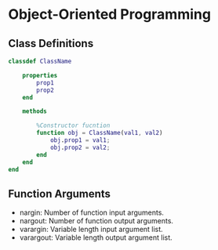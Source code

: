 # Object-Oriented Programming

## Class Definitions

```MATLAB
classdef ClassName

    properties
        prop1
        prop2
    end

    methods

        %Constructor fucntion
        function obj = ClassName(val1, val2)
            obj.prop1 = val1;
            obj.prop2 = val2;
        end
    end
end  
```

## Function Arguments

* nargin: Number of function input arguments.
* nargout: Number of function output arguments.
* varargin: Variable length input argument list.
* varargout: Variable length output argument list.
